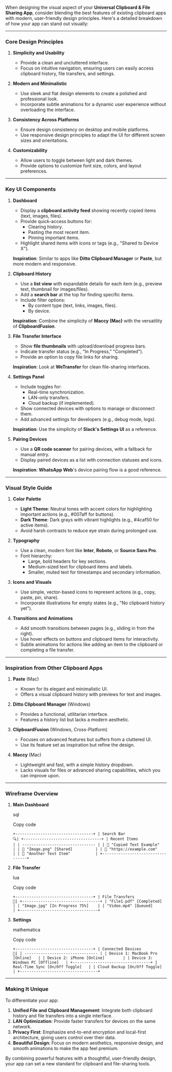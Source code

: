 When designing the visual aspect of your **Universal Clipboard & File Sharing App**, consider blending the best features of existing clipboard apps with modern, user-friendly design principles. Here's a detailed breakdown of how your app can stand out visually:

* * * * *

### **Core Design Principles**

1.  **Simplicity and Usability**

    -   Provide a clean and uncluttered interface.
    -   Focus on intuitive navigation, ensuring users can easily access clipboard history, file transfers, and settings.
2.  **Modern and Minimalistic**

    -   Use sleek and flat design elements to create a polished and professional look.
    -   Incorporate subtle animations for a dynamic user experience without overloading the interface.
3.  **Consistency Across Platforms**

    -   Ensure design consistency on desktop and mobile platforms.
    -   Use responsive design principles to adapt the UI for different screen sizes and orientations.
4.  **Customizability**

    -   Allow users to toggle between light and dark themes.
    -   Provide options to customize font size, colors, and layout preferences.

* * * * *

### **Key UI Components**

1.  **Dashboard**

    -   Display a **clipboard activity feed** showing recently copied items (text, images, files).
    -   Provide quick-access buttons for:
        -   Clearing history.
        -   Pasting the most recent item.
        -   Pinning important items.
    -   Highlight shared items with icons or tags (e.g., "Shared to Device X").

    **Inspiration**: Similar to apps like **Ditto Clipboard Manager** or **Paste**, but more modern and responsive.

2.  **Clipboard History**

    -   Use a **list view** with expandable details for each item (e.g., preview text, thumbnail for images/files).
    -   Add a **search bar** at the top for finding specific items.
    -   Include filter options:
        -   By content type (text, links, images, files).
        -   By device.

    **Inspiration**: Combine the simplicity of **Maccy (Mac)** with the versatility of **ClipboardFusion**.

3.  **File Transfer Interface**

    -   Show **file thumbnails** with upload/download progress bars.
    -   Indicate transfer status (e.g., "In Progress," "Completed").
    -   Provide an option to copy file links for sharing.

    **Inspiration**: Look at **WeTransfer** for clean file-sharing interfaces.

4.  **Settings Panel**

    -   Include toggles for:
        -   Real-time synchronization.
        -   LAN-only transfers.
        -   Cloud backup (if implemented).
    -   Show connected devices with options to manage or disconnect them.
    -   Add advanced settings for developers (e.g., debug mode, logs).

    **Inspiration**: Use the simplicity of **Slack's Settings UI** as a reference.

5.  **Pairing Devices**

    -   Use a **QR code scanner** for pairing devices, with a fallback for manual entry.
    -   Display paired devices as a list with connection statuses and icons.

    **Inspiration**: **WhatsApp Web**'s device pairing flow is a good reference.

* * * * *

### **Visual Style Guide**

1.  **Color Palette**

    -   **Light Theme**: Neutral tones with accent colors for highlighting important actions (e.g., #007aff for buttons).
    -   **Dark Theme**: Dark grays with vibrant highlights (e.g., #4caf50 for active items).
    -   Avoid harsh contrasts to reduce eye strain during prolonged use.
2.  **Typography**

    -   Use a clean, modern font like **Inter**, **Roboto**, or **Source Sans Pro**.
    -   Font hierarchy:
        -   Large, bold headers for key sections.
        -   Medium-sized text for clipboard items and labels.
        -   Smaller, muted text for timestamps and secondary information.
3.  **Icons and Visuals**

    -   Use simple, vector-based icons to represent actions (e.g., copy, paste, pin, share).
    -   Incorporate illustrations for empty states (e.g., "No clipboard history yet").
4.  **Transitions and Animations**

    -   Add smooth transitions between pages (e.g., sliding in from the right).
    -   Use hover effects on buttons and clipboard items for interactivity.
    -   Subtle animations for actions like adding an item to the clipboard or completing a file transfer.

* * * * *

### **Inspiration from Other Clipboard Apps**

1.  **Paste** (Mac)

    -   Known for its elegant and minimalistic UI.
    -   Offers a visual clipboard history with previews for text and images.
2.  **Ditto Clipboard Manager** (Windows)

    -   Provides a functional, utilitarian interface.
    -   Features a history list but lacks a modern aesthetic.
3.  **ClipboardFusion** (Windows, Cross-Platform)

    -   Focuses on advanced features but suffers from a cluttered UI.
    -   Use its feature set as inspiration but refine the design.
4.  **Maccy** (Mac)

    -   Lightweight and fast, with a simple history dropdown.
    -   Lacks visuals for files or advanced sharing capabilities, which you can improve upon.

* * * * *

### **Wireframe Overview**

1.  **Main Dashboard**

    sql

    Copy code

    `+----------------------------------+
    | Search Bar                      🔍|
    +----------------------------------+
    | Recent Items                    |
    | -------------------------------- |
    | 📄 "Copied Text Example"         |
    | 📁 "Image.png" [Shared]          |
    | 🔗 "https://example.com"         |
    | 📄 "Another Text Item"           |
    +----------------------------------+`

2.  **File Transfer**

    lua

    Copy code

    `+----------------------------------+
    | File Transfers                  📁|
    +----------------------------------+
    | "File1.pdf" [Completed]          |
    | "Image.jpg" [In Progress 75%]    |
    | "Video.mp4" [Queued]             |
    +----------------------------------+`

3.  **Settings**

    mathematica

    Copy code

    `+----------------------------------+
    | Connected Devices               🔗|
    | -------------------------------- |
    | Device 1: MacBook Pro [Online]   |
    | Device 2: iPhone [Online]        |
    | Device 3: Windows PC [Offline]   |
    +----------------------------------+
    | Real-Time Sync [On/Off Toggle]   |
    | Cloud Backup [On/Off Toggle]     |
    +----------------------------------+`

* * * * *

### **Making It Unique**

To differentiate your app:

1.  **Unified File and Clipboard Management**: Integrate both clipboard history and file transfers into a single interface.
2.  **LAN Optimization**: Provide faster transfers for devices on the same network.
3.  **Privacy First**: Emphasize end-to-end encryption and local-first architecture, giving users control over their data.
4.  **Beautiful Design**: Focus on modern aesthetics, responsive design, and smooth animations to make the app feel premium.

By combining powerful features with a thoughtful, user-friendly design, your app can set a new standard for clipboard and file-sharing tools.